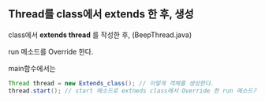 ## Thread를 class에서 extends 한 후, 생성

class에서 <strong>extends thread</strong> 를 작성한 후, (BeepThread.java)

run 메소드를 Override 한다.

main함수에서는

```java
Thread thread = new Extends_class(); // 이렇게 객체를 생성한다.
thread.start(); // start 메소드로 extneds class에서 Override 한 run 메소드가 실행된다.
```
